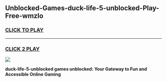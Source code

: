 
## Unblocked-Games-duck-life-5-unblocked-Play-Free-wmzlo
<h3>
<a href="https://premium76.site?title=duck-life-5-unblocked&ref=12A">CLICK TO PLAY</a></h3>
<hr>

<h3>
<a href="https://premium76.site?title=duck-life-5-unblocked&ref=12A">CLICK 2 PLAY</a>
  
</h3>

<a href="https://premium76.site?title=duck-life-5-unblocked&ref=12A"><img src="https://clearcache.store/games.png"></a>


**duck-life-5-unblocked games unblocked: Your Gateway to Fun and Accessible Online Gaming**
